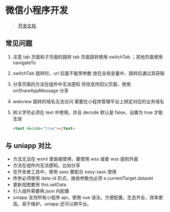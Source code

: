 # 微信小程序开发

> [开发文档](https://developers.weixin.qq.com/miniprogram/dev/framework/)

## 常见问题

1. 注意 tab 页面和子页面的跳转
   tab 页面跳转使用 switchTab ；其他页面使用 navigateTo

2. switchTab 跳转时，url 后面不能带参数
   放在全局变量中，跳转后通过其获取

3. 分享页面的方法在组件中无法感知
   将信息传回父页面，使用 onShareAppMessage 分享

4. webview 跳转的域名无法访问
   需要在小程序管理平台上绑定对应的业务域名

5. 转义字符必须在 text 中使用，并且 decode 默认是 false，设置为 true 才能生效

   ```html
   <text decode="true"></text>
   ```

## 与 uniapp 对比

- 方法无法在 wxml 里直接使用，要使用 wss 或者 wss 提到外面
- 方法在组件内无法感知。比如分享
- 在开发者工具中，使用 sass 要配合 easy-sass 使用
- 传参必须使用 data-id 形式，接收参数也必须 e.currentTarget.dataset
- 更新视图要用 this.setData
- 引入组件需要再.json 内配置
- uniapp 支持所有小程序 api，使用 vue 语法，方便配置，生态齐全，效率更高。易于维护。uniapp 还可以跨平台。

